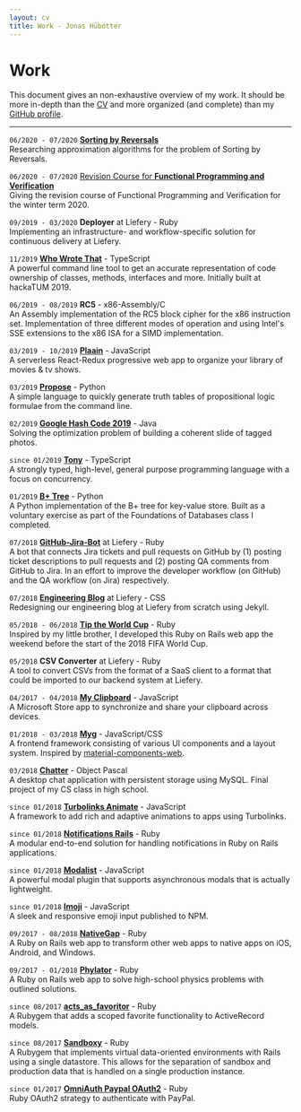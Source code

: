 ```yaml
---
layout: cv
title: Work - Jonas Hübotter
---
```


# Work

This document gives an non-exhaustive overview of my work. It should be more in-depth than the [CV](https://jonhue.github.io/cv) and more organized (and complete) than my [GitHub profile](https://github.com/jonhue).

---

`06/2020 - 07/2020` [**Sorting by Reversals**](https://github.com/jonhue/min-sbr)
<br/>
Researching approximation algorithms for the problem of Sorting by Reversals.

`06/2020 - 07/2020` [Revision Course for **Functional Programming and Verification**](https://jonhue.github.io/teaching-fpv-rev/)
<br/>
Giving the revision course of Functional Programming and Verification for the
winter term 2020.

`09/2019 - 03/2020` **Deployer** at Liefery - Ruby
<br/>
Implementing an infrastructure- and workflow-specific solution for
continuous delivery at Liefery.

`11/2019` [**Who Wrote That**](https://github.com/who-wrote-that/cli) - TypeScript
<br/>
A powerful command line tool to get an accurate representation of code ownership of classes, methods, interfaces and more. Initially built at hackaTUM 2019.

`06/2019 - 08/2019` **RC5** - x86-Assembly/C
<br/>
An Assembly implementation of the RC5 block cipher for the x86 instruction
set. Implementation of three different modes of operation and using Intel's
SSE extensions to the x86 ISA for a SIMD implementation.

`03/2019 - 10/2019` [**Plaain**](https://jonhue.github.io/plaain) - JavaScript
<br/>
A serverless React-Redux progressive web app to organize your library of
movies & tv shows.

`03/2019` [**Propose**](https://github.com/jonhue/propose) - Python
<br/>
A simple language to quickly generate truth tables of propositional logic
formulae from the command line.

`02/2019` [**Google Hash Code 2019**](https://github.com/hashcode-hashcookies/hashcode) - Java
<br/>
Solving the optimization problem of building a coherent slide of tagged
photos.

`since 01/2019` [**Tony**](https://github.com/tony-lang/tony) - TypeScript
<br/>
A strongly typed, high-level, general purpose programming language with a
focus on concurrency.

`01/2019` [**B+ Tree**](https://github.com/jonhue/b-plus-tree) - Python
<br/>
A Python implementation of the B+ tree for key-value store. Built as a
voluntary exercise as part of the Foundations of Databases class I
completed.

`07/2018` [**GitHub-Jira-Bot**](https://github.com/liefery/github-jira-bot) at Liefery - Ruby
<br/>
A bot that connects Jira tickets and pull requests on GitHub by (1) posting
ticket descriptions to pull requests and (2) posting QA comments from GitHub
to Jira. In an effort to improve the developer workflow (on GitHub) and the
QA workflow (on Jira) respectively.

`07/2018` [**Engineering Blog**](https://engineering.liefery.com) at Liefery - CSS
<br/>
Redesigning our engineering blog at Liefery from scratch using Jekyll.

`05/2018 - 06/2018` [**Tip the World Cup**](https://github.com/jonhue/tip-the-world-cup) - Ruby
<br/>
Inspired by my little brother, I developed this Ruby on Rails web app the
weekend before the start of the 2018 FIFA World Cup.

`05/2018` **CSV Converter** at Liefery - Ruby
<br/>
A tool to convert CSVs from the format of a SaaS client to a format that
could be imported to our backend system at Liefery.

`04/2017 - 04/2018` [**My Clipboard**](https://github.com/jonhue/my-clipboard) - JavaScript
<br/>
A Microsoft Store app to synchronize and share your clipboard across
devices.

`01/2018 - 03/2018` [**Myg**](https://github.com/jonhue/myg) - JavaScript/CSS
<br/>
A frontend framework consisting of various UI components and a layout
system. Inspired by [material-components-web](https://github.com/material-components/material-components-web).

`03/2018` [**Chatter**](https://github.com/jonhue/chatter) - Object Pascal
<br/>
A desktop chat application with persistent storage using MySQL. Final project of
my CS class in high school.

`since 01/2018` [**Turbolinks Animate**](https://github.com/jonhue/turbolinks-animate) - JavaScript
<br/>
A framework to add rich and adaptive animations to apps using Turbolinks.

`since 01/2018` [**Notifications Rails**](https://github.com/jonhue/notifications-rails) - Ruby
<br/>
A modular end-to-end solution for handling notifications in Ruby on Rails
applications.

`since 01/2018` [**Modalist**](https://jonhue.github.io/modalist/) - JavaScript
<br/>
A powerful modal plugin that supports asynchronous modals that is actually
lightweight.

`since 01/2018` [**Imoji**](https://jonhue.github.io/imoji.js/) - JavaScript
<br/>
A sleek and responsive emoji input published to NPM.

`09/2017 - 08/2018` [**NativeGap**](https://github.com/NativeGap/nativegap) - Ruby
<br/>
A Ruby on Rails web app to transform other web apps to native apps on iOS,
Android, and Windows.

`09/2017 - 01/2018` [**Phylator**](https://github.com/Phylator/phylator) - Ruby
<br/>
A Ruby on Rails web app to solve high-school physics problems with outlined
solutions.

`since 08/2017` [**acts_as_favoritor**](https://github.com/jonhue/acts_as_favoritor) - Ruby
<br/>
A Rubygem that adds a scoped favorite functionality to ActiveRecord models.

`since 08/2017` [**Sandboxy**](https://github.com/jonhue/sandboxy) - Ruby
<br/>
A Rubygem that implements virtual data-oriented environments with Rails
using a single datastore. This allows for the separation of sandbox and
production data that is handled on a single production instance.

`since 01/2017` [**OmniAuth Paypal OAuth2**](https://github.com/jonhue/omniauth-paypal-oauth2) - Ruby
<br/>
Ruby OAuth2 strategy to authenticate with PayPal.
